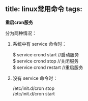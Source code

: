 title: linux常用命令
tags:
---
**重启cron服务**

分为两种情况：

1. 系统中有 service 命令时：

	$ service crond start //启动服务  
	$ service crond stop //关闭服务  
	$ service crond restart //重启服务

2. 没有 service 命令时：

	/etc/init.d/cron stop  
	/etc/init.d/cron start

